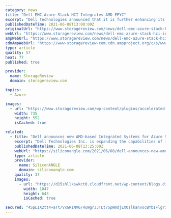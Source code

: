 ```yaml
---
category: news
title: "Dell EMC Azure Stack HCI Integrates AMD EPYC"
excerpt: "Dell Technologies announced that it is further enhancing its Dell EMC Integrated System for Microsoft Azure Stack HCI this time with AMD EPYC"
publishedDateTime: 2021-06-08T13:00:00Z
originalUrl: "https://www.storagereview.com/news/dell-emc-azure-stack-hci-integrates-amd-epyc"
webUrl: "https://www.storagereview.com/news/dell-emc-azure-stack-hci-integrates-amd-epyc"
ampWebUrl: "https://www.storagereview.com/news/dell-emc-azure-stack-hci-integrates-amd-epyc?amp"
cdnAmpWebUrl: "https://www-storagereview-com.cdn.ampproject.org/c/s/www.storagereview.com/news/dell-emc-azure-stack-hci-integrates-amd-epyc?amp"
type: article
quality: 57
heat: 77
published: true

provider:
  name: StorageReview
  domain: storagereview.com

topics:
  - Azure

images:
  - url: "https://www.storagereview.com/wp-content/plugins/accelerated-mobile-pages/images/SD-default-image.png"
    width: 735
    height: 552
    isCached: true

related:
  - title: "Dell announces new AMD-based Integrated Systems for Azure Stack HCI"
    excerpt: "Dell Technologies Inc. is expanding the capabilities of its Dell EMC Integrated Systems for Microsoft Azure Stack HCI with the launch of new Advanced Micro Devices Inc.-based configurations that can handle more exotic workloads."
    publishedDateTime: 2021-06-08T13:25:00Z
    webUrl: "https://siliconangle.com/2021/06/08/dell-announces-new-amd-based-integrated-systems-azure-stack-hci/"
    type: article
    provider:
      name: SiliconANGLE
      domain: siliconangle.com
    quality: 37
    images:
      - url: "https://d15shllkswkct0.cloudfront.net/wp-content/blogs.dir/1/files/2021/06/Dell-Azure-Stack-HCI.png"
        width: 1047
        height: 643
        isCached: true

secured: "45pLIX2tt4+aTt/VxGR1NV6/4uWgrJJTLt75pWmdjLXOslkanvocBYbI+lgriSo7sKW9WTPKho1oO/yDrv++c/7RcC7ntOlMvC5jqn9gycBO8X8y5IurnVH9r1hTFkRTT2/LDyakbG+bYsgRnhrh5IB8Lgg6OxjoW60LbJIr0otZCJpyur/vs/fsowHch4FKyxS868MVZcweW0Ybbnr5TGwzOBjVxKA2L9RK7JFBWgnzwpErkuWFxca0xxyNdxPAe2xdQ939IAIW5e/swik29wPT5ZKLeefqrtMy3ddG2PxKkTHzrGHVMHll7ZfgIEr3XdE2S7EqIMddi5xAzRV8k8zTTMKDiwW97teitOzzT+s=;cfMjXrdne0xoMNFVkE8ppg=="
---
```


